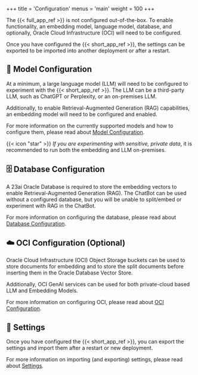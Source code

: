 +++
title = 'Configuration'
menus = 'main'
weight = 100
+++

<!--
Copyright (c) 2024, 2025, Oracle and/or its affiliates.
Licensed under the Universal Permissive License v1.0 as shown at http://oss.oracle.com/licenses/upl.
-->

The {{< full_app_ref >}} is not configured out-of-the-box. To enable functionality, an embedding model, language model, database, and optionally, Oracle Cloud Infrastructure (OCI) will need to be configured.

Once you have configured the {{< short_app_ref >}}, the settings can be exported to be imported into another deployment or after a restart.

## 🤖 Model Configuration

At a minimum, a large language model (LLM) will need to be configured to experiment with the {{< short_app_ref >}}. The LLM can be a third-party LLM, such as ChatGPT or Perplexity, or an on-premises LLM.

Additionally, to enable Retrieval-Augmented Generation (RAG) capabilities, an embedding model will need to be configured and enabled.

For more information on the currently supported models and how to configure them, please read about [Model Configuration](model_config/).

{{< icon "star" >}} _If you are experimenting with sensitive, private data_, it is recommended to run both the embedding and LLM on-premises.

## 🗄️ Database Configuration

A 23ai Oracle Database is required to store the embedding vectors to enable Retrieval-Augmented Generation (RAG). The ChatBot can be used without a configured database, but you will be unable to split/embed or experiment with RAG in the ChatBot.

For more information on configuring the database, please read about [Database Configuration](db_config/).

## ☁️ OCI Configuration (Optional)

Oracle Cloud Infrastructure (OCI) Object Storage buckets can be used to store documents for embedding and to store the split documents before inserting them in the Oracle Database Vector Store.

Additionally, OCI GenAI services can be used for both private-cloud based LLM and Embedding Models.

For more information on configuring OCI, please read about [OCI Configuration](oci_config/).

## 💾 Settings

Once you have configured the {{< short_app_ref >}}, you can export the settings and import them after a restart or new deployment.

For more information on importing (and exporting) settings, please read about [Settings](settings/).
